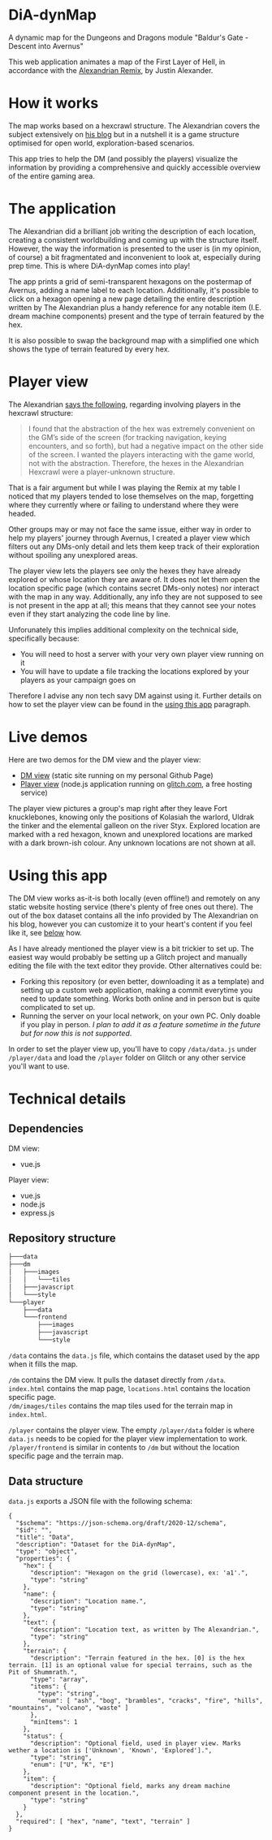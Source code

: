 # DiA-dynMap
A dynamic map for the Dungeons and Dragons module "Baldur's Gate - Descent into Avernus"

This web application animates a map of the First Layer of Hell, in accordance with the [Alexandrian Remix](https://thealexandrian.net/wordpress/44214/roleplaying-games/remixing-avernus), by Justin Alexander.

# How it works
The map works based on a hexcrawl structure. The Alexandrian covers the subject extensively on [his blog](https://thealexandrian.net/wordpress/46020/roleplaying-games/5e-hexcrawl) but in a nutshell it is a game structure optimised for open world, exploration-based scenarios.

This app tries to help the DM (and possibly the players) visualize the information by providing a comprehensive and quickly accessible overview of the entire gaming area.

# The application
The Alexandrian did a brilliant job writing the description of each location, creating a consistent worldbuilding and coming up with the structure itself. However, the way the information is presented to the user is (in my opinion, of course) a bit fragmentated and inconvenient to look at, especially during prep time. This is where DiA-dynMap comes into play!

The app prints a grid of semi-transparent hexagons on the postermap of Avernus, adding a name label to each location. Additionally, it's possible to click on a hexagon opening a new page detailing the entire description written by The Alexandrian plus a handy reference for any notable item (I.E. dream machine components) present and the type of terrain featured by the hex.

It is also possible to swap the background map with a simplified one which shows the type of terrain featured by every hex.

# Player view
The Alexandrian [says the following](https://thealexandrian.net/wordpress/46020/roleplaying-games/5e-hexcrawl), regarding involving players in the hexcrawl structure:
>I found that the abstraction of the hex was extremely convenient on the GM’s side of the screen (for tracking navigation, keying encounters, and so forth), but had a negative impact on the other side of the screen. I wanted the players interacting with the game world, not with the abstraction. Therefore, the hexes in the Alexandrian Hexcrawl were a player-unknown structure.

That is a fair argument but while I was playing the Remix at my table I noticed that my players tended to lose themselves on the map, forgetting where they currently where or failing to understand where they were headed. 

Other groups may or may not face the same issue, either way in order to help my players' journey through Avernus, I created a player view which filters out any DMs-only detail and lets them keep track of their exploration without spoiling any unexplored areas.

The player view lets the players see only the hexes they have already explored or whose location they are aware of. It does not let them open the location specific page (which contains secret DMs-only notes) nor interact with the map in any way. Additionally, any info they are not supposed to see is not present in the app at all; this means that they cannot see your notes even if they start analyzing the code line by line.

Unforunately this implies additional complexity on the technical side, specifically because:
 + You will need to host a server with your very own player view running on it
 + You will have to update a file tracking the locations explored by your players as your campaign goes on

Therefore I advise any non tech savy DM against using it. Further details on how to set the player view can be found in the [using this app](#using-this-app) paragraph.

# Live demos
Here are two demos for the DM view and the player view:
+ [DM view](https://ornato-t.github.io/DiA-dynMap/dm/) (static site running on my personal Github Page)
+ [Player view](https://diadynmap-player.glitch.me/) (node.js application running on [glitch.com](https://glitch.com), a free hosting service)

The player view pictures a group's map right after they leave Fort knucklebones, knowing only the positions of Kolasiah the warlord, Uldrak the tinker and the elemental galleon on the river Styx. Explored location are marked with a red hexagon, known and unexplored locations are marked with a dark brown-ish colour. Any unknown locations are not shown at all.

# Using this app
The DM view works as-it-is both locally (even offline!) and remotely on any static website hosting service (there's plenty of free ones out there). The out of the box dataset contains all the info provided by The Alexandrian on his blog, however you can customize it to your heart's content if you feel like it, see [below](#data-structure) how.

As I have already mentioned the player view is a bit trickier to set up. The easiest way would probably be setting up a Glitch project and manually editing the file with the text editor they provide. Other alternatives could be:
+ Forking this repository (or even better, downloading it as a template) and setting up a custom web application, making a commit everytime you need to update something. Works both online and in person but is quite complicated to set up.
+ Running the server on your local network, on your own PC. Only doable if you play in person. _I plan to add it as a feature sometime in the future but for now this is not supported_.

In order to set the player view up, you'll have to copy `/data/data.js` under `/player/data` and load the `/player` folder on Glitch or any other service you'll want to use.
# Technical details
## Dependencies
DM view:
+ vue.js

Player view:
+ vue.js
+ node.js
+ express.js

## Repository structure
```bash
├───data
├───dm
│   ├───images
│   │   └───tiles
│   ├───javascript
│   └───style
└───player
    ├───data
    └───frontend
        ├───images
        ├───javascript
        └───style
```
`/data`  contains the `data.js` file, which contains the dataset used by the app when it fills the map. 

`/dm` contains the DM view. It pulls the dataset directly from `/data`.  
`index.html`  contains the map page, `locations.html` contains the location specific page.  
`/dm/images/tiles` contains the map tiles used for the terrain map in `index.html`.

`/player` contains the player view. The empty `/player/data` folder is where `data.js` needs to be copied for the player view implementation to work. 
`/player/frontend` is similar in contents to `/dm` but without the location specific page and the terrain map.

## Data structure
`data.js` exports a JSON file with the following schema:
```
{
  "$schema": "https://json-schema.org/draft/2020-12/schema",
  "$id": "",
  "title": "Data",
  "description": "Dataset for the DiA-dynMap",
  "type": "object",
  "properties": {
    "hex": {
      "description": "Hexagon on the grid (lowercase), ex: 'a1'.",
      "type": "string"
    },
    "name": {
      "description": "Location name.",
      "type": "string"
    },
    "text": {
      "description": "Location text, as written by The Alexandrian.",
      "type": "string"
    },
    "terrain": {
      "description": "Terrain featured in the hex. [0] is the hex terrain. [1] is an optional value for special terrains, such as the Pit of Shummrath.",
      "type": "array",
      "items": {
        "type": "string",
        "enum": [ "ash", "bog", "brambles", "cracks", "fire", "hills", "mountains", "volcano", "waste" ]
      },
      "minItems": 1
    },
    "status": {
      "description": "Optional field, used in player view. Marks wether a location is ['Unknown', 'Known', 'Explored'].",
      "type": "string",
      "enum": ["U", "K", "E"]
    },
    "item": {
      "description": "Optional field, marks any dream machine component present in the location.",
      "type": "string"
    }
  },
  "required": [ "hex", "name", "text", "terrain" ]
}
```